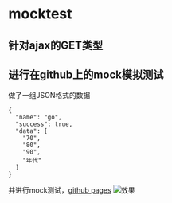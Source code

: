 # mocktest
## 针对ajax的GET类型 
## 进行在github上的mock模拟测试
做了一组JSON格式的数据
```
{
  "name": "go",
  "success": true,
  "data": [
    "70",
    "80",
    "90",
    "年代"
  ]
}

```
并进行mock测试，[github pages](https://evenyao.github.io/mocktest/)
![效果](https://upload-images.jianshu.io/upload_images/12904618-5d6b151ba19faaf2.png?imageMogr2/auto-orient/strip%7CimageView2/2/w/1240)
